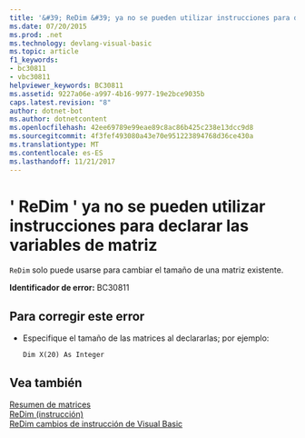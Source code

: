 ```yaml
---
title: '&#39; ReDim &#39; ya no se pueden utilizar instrucciones para declarar las variables de matriz'
ms.date: 07/20/2015
ms.prod: .net
ms.technology: devlang-visual-basic
ms.topic: article
f1_keywords:
- bc30811
- vbc30811
helpviewer_keywords: BC30811
ms.assetid: 9227a06e-a997-4b16-9977-19e2bce9035b
caps.latest.revision: "8"
author: dotnet-bot
ms.author: dotnetcontent
ms.openlocfilehash: 42ee69789e99eae89c8ac86b425c238e13dcc9d8
ms.sourcegitcommit: 4f3fef493080a43e70e951223894768d36ce430a
ms.translationtype: MT
ms.contentlocale: es-ES
ms.lasthandoff: 11/21/2017
---
```

# <a name="39redim39-statements-can-no-longer-be-used-to-declare-array-variables"></a>&#39; ReDim &#39; ya no se pueden utilizar instrucciones para declarar las variables de matriz
`ReDim` solo puede usarse para cambiar el tamaño de una matriz existente.  
  
 **Identificador de error:** BC30811  
  
## <a name="to-correct-this-error"></a>Para corregir este error  
  
-   Especifique el tamaño de las matrices al declararlas; por ejemplo:  
  
    ```  
    Dim X(20) As Integer  
    ```  
  
## <a name="see-also"></a>Vea también  
 [Resumen de matrices](../../visual-basic/language-reference/keywords/arrays-summary.md)  
 [ReDim (instrucción)](../../visual-basic/language-reference/statements/redim-statement.md)  
 [ReDim cambios de instrucción de Visual Basic](http://msdn.microsoft.com/en-us/b4da14db-ff23-490f-b3c6-d7ae1b649532)

